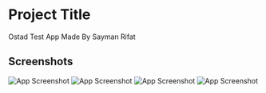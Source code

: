 
# Project Title

Ostad Test App Made By Sayman Rifat


## Screenshots

![App Screenshot](https://github.com/saymanrifat/ostad_test_flutter_beginning/blob/main/assets/images/drawer.png)
![App Screenshot](https://github.com/saymanrifat/ostad_test_flutter_beginning/blob/main/assets/images/page1.png)
![App Screenshot](https://github.com/saymanrifat/ostad_test_flutter_beginning/blob/main/assets/images/page2.png)
![App Screenshot](https://github.com/saymanrifat/ostad_test_flutter_beginning/blob/main/assets/images/page3.png)
